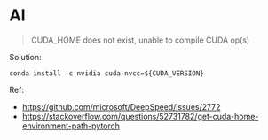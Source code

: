 # AI

> CUDA_HOME does not exist, unable to compile CUDA op(s)

Solution:

```shell
conda install -c nvidia cuda-nvcc=${CUDA_VERSION}
```

Ref:

- <https://github.com/microsoft/DeepSpeed/issues/2772>
- <https://stackoverflow.com/questions/52731782/get-cuda-home-environment-path-pytorch>
